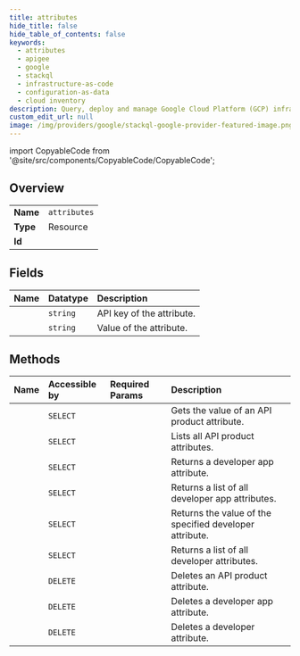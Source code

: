 ```yaml
---
title: attributes
hide_title: false
hide_table_of_contents: false
keywords:
  - attributes
  - apigee
  - google    
  - stackql
  - infrastructure-as-code
  - configuration-as-data
  - cloud inventory
description: Query, deploy and manage Google Cloud Platform (GCP) infrastructure and resources using SQL
custom_edit_url: null
image: /img/providers/google/stackql-google-provider-featured-image.png
---
```


import CopyableCode from '@site/src/components/CopyableCode/CopyableCode';




## Overview
<table><tbody>
<tr><td><b>Name</b></td><td><code>attributes</code></td></tr>
<tr><td><b>Type</b></td><td>Resource</td></tr>
<tr><td><b>Id</b></td><td><CopyableCode code="google.apigee.attributes" /></td></tr>
</tbody></table>

## Fields
| Name | Datatype | Description |
|:-----|:---------|:------------|
| <CopyableCode code="name" /> | `string` | API key of the attribute. |
| <CopyableCode code="value" /> | `string` | Value of the attribute. |
## Methods
| Name | Accessible by | Required Params | Description |
|:-----|:--------------|:----------------|:------------|
| <CopyableCode code="organizations_apiproducts_attributes_get" /> | `SELECT` | <CopyableCode code="apiproductsId, attributesId, organizationsId" /> | Gets the value of an API product attribute. |
| <CopyableCode code="organizations_apiproducts_attributes_list" /> | `SELECT` | <CopyableCode code="apiproductsId, organizationsId" /> | Lists all API product attributes. |
| <CopyableCode code="organizations_developers_apps_attributes_get" /> | `SELECT` | <CopyableCode code="appsId, attributesId, developersId, organizationsId" /> | Returns a developer app attribute. |
| <CopyableCode code="organizations_developers_apps_attributes_list" /> | `SELECT` | <CopyableCode code="appsId, developersId, organizationsId" /> | Returns a list of all developer app attributes. |
| <CopyableCode code="organizations_developers_attributes_get" /> | `SELECT` | <CopyableCode code="attributesId, developersId, organizationsId" /> | Returns the value of the specified developer attribute. |
| <CopyableCode code="organizations_developers_attributes_list" /> | `SELECT` | <CopyableCode code="developersId, organizationsId" /> | Returns a list of all developer attributes. |
| <CopyableCode code="organizations_apiproducts_attributes_delete" /> | `DELETE` | <CopyableCode code="apiproductsId, attributesId, organizationsId" /> | Deletes an API product attribute. |
| <CopyableCode code="organizations_developers_apps_attributes_delete" /> | `DELETE` | <CopyableCode code="appsId, attributesId, developersId, organizationsId" /> | Deletes a developer app attribute. |
| <CopyableCode code="organizations_developers_attributes_delete" /> | `DELETE` | <CopyableCode code="attributesId, developersId, organizationsId" /> | Deletes a developer attribute. |
